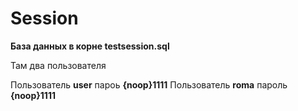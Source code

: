 # Session

**База данных в корне testsession.sql**

Там два пользователя

Пользователь **user** пароь **{noop}1111**
Пользователь **roma** пароль **{noop}1111**




